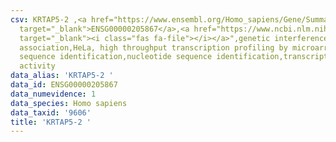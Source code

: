 ```yaml
---
csv: KRTAP5-2 ,<a href="https://www.ensembl.org/Homo_sapiens/Gene/Summary?db=core;g=ENSG00000205867"
  target="_blank">ENSG00000205867</a>,<a href="https://www.ncbi.nlm.nih.gov/pubmed/28369544"
  target="_blank"><i class="fas fa-file"></i></a>",genetic interference,functional
  association,HeLa, high throughput transcription profiling by microarray,nucleotide
  sequence identification,nucleotide sequence identification,transcriptional regulation,up-regulates
  activity
data_alias: 'KRTAP5-2 '
data_id: ENSG00000205867
data_numevidence: 1
data_species: Homo sapiens
data_taxid: '9606'
title: 'KRTAP5-2 '
---
```

